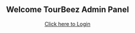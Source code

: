 <h2 align="center">
Welcome TourBeez Admin Panel
</h2>

<p align="center"><a href="http://localhost/tourbeez/login">Click here to Login</a></p>

